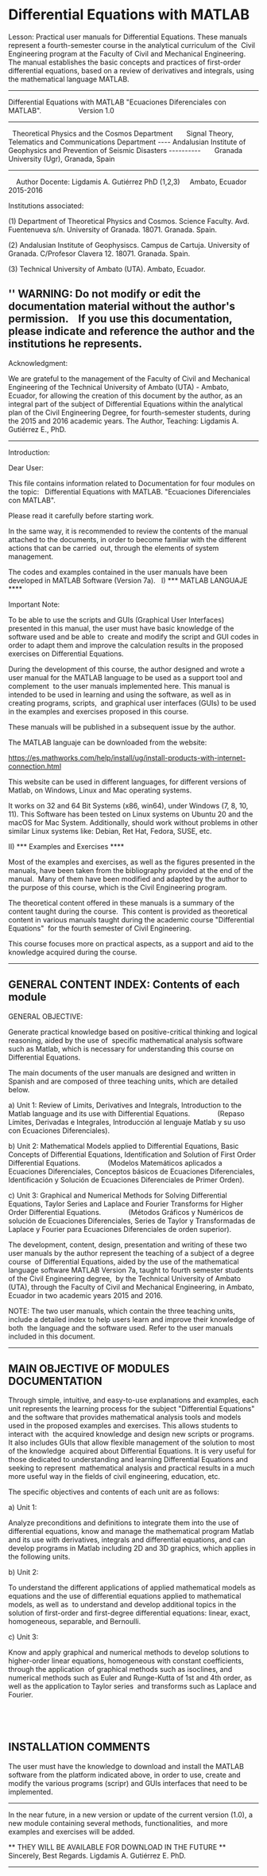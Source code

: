 # Differential Equations with MATLAB

Lesson: Practical user manuals for Differential Equations. These manuals represent a fourth-semester course in the analytical curriculum of the 
Civil Engineering program at the Faculty of Civil and Mechanical Engineering. The manual establishes the basic concepts and practices of first-order 
differential equations, based on a review of derivatives and integrals, using the mathematical language MATLAB.

-------------------------------------------------------------------------------------------------------------------------------------------

Differential Equations with MATLAB
"Ecuaciones Diferenciales con MATLAB".
                  Version 1.0
                  
-------------------------------------------------------------------------------------------------------------------------------------------
 
          Theoretical Physics and the Cosmos Department
      Signal Theory, Telematics and Communications Department
---- Andalusian Institute of Geophysics and Prevention of Seismic Disasters ----------
      Granada University (Ugr), Granada, Spain
      
-------------------------------------------------------------------------------------------------------------------------------------------

    Author Docente: Ligdamis A. Gutiérrez PhD (1,2,3)
    Ambato, Ecuador 2015-2016

Institutions associated:

(1) Department of Theoretical Physics and Cosmos. Science Faculty. Avd. Fuentenueva s/n. University of Granada. 18071. Granada. Spain.

(2) Andalusian Institute of Geophysiscs. Campus de Cartuja. University of Granada. C/Profesor Clavera 12. 18071. Granada. Spain.

(3) Technical University of Ambato (UTA). Ambato, Ecuador.

'' WARNING: Do not modify or edit the documentation material without the author's permission.
   If you use this documentation, please indicate and reference the author and the institutions he represents.
  
-------------------------------------------------------------------------------------------------------------------------------------------

Acknowledgment:

We are grateful to the management of the Faculty of Civil and Mechanical Engineering of the Technical University of Ambato (UTA) - Ambato, Ecuador, 
for allowing the creation of this document by the author, as an integral part of the subject of Differential Equations within the analytical plan 
of the Civil Engineering Degree, for fourth-semester students, during the 2015 and 2016 academic years.
The Author, Teaching: Ligdamis A. Gutiérrez E., PhD.

-------------------------------------------------------------------------------------------------------------------------------------------

Introduction:

Dear User:

This file contains information related to Documentation for four modules on the topic:
 
Differential Equations with MATLAB.
"Ecuaciones Diferenciales con MATLAB".

Please read it carefully before starting work.

In the same way, it is recommended to review the contents of the manual attached to the documents, in order to become familiar with the different actions that can be carried 
out, through the elements of system management.

The codes and examples contained in the user manuals have been developed in MATLAB Software (Version 7a).
 
I) *** MATLAB LANGUAJE ****

Important Note:

To be able to use the scripts and GUIs (Graphical User Interfaces) presented in this manual, the user must have basic knowledge of the software used and be able to 
create and modify the script and GUI codes in order to adapt them and improve the calculation results in the proposed exercises on Differential Equations.

During the development of this course, the author designed and wrote a user manual for the MATLAB language to be used as a support tool and complement 
to the user manuals implemented here. This manual is intended to be used in learning and using the software, as well as in creating programs, scripts, 
and graphical user interfaces (GUIs) to be used in the examples and exercises proposed in this course.

These manuals will be published in a subsequent issue by the author.

The MATLAB languaje can be downloaded from the website:

https://es.mathworks.com/help/install/ug/install-products-with-internet-connection.html

This website can be used in different languages, for different versions of Matlab, on Windows, Linux and Mac operating systems.

It works on 32 and 64 Bit Systems (x86, win64), under Windows (7, 8, 10, 11).
This Software has been tested on Linux systems on Ubuntu 20 and the macOS for Mac System.
Additionally, should work without problems in other similar Linux systems like: Debian, Ret Hat, Fedora, SUSE, etc.


II) *** Examples and Exercises ****

Most of the examples and exercises, as well as the figures presented in the manuals, have been taken from the bibliography provided at the end of the manual. 
Many of them have been modified and adapted by the author to the purpose of this course, which is the Civil Engineering program.

The theoretical content offered in these manuals is a summary of the content taught during the course. 
This content is provided as theoretical content in various manuals taught during the academic course "Differential Equations" 
for the fourth semester of Civil Engineering.

This course focuses more on practical aspects, as a support and aid to the knowledge acquired during the course.

-------------------------------------------------------------------------------------------------------------------------------------------
GENERAL CONTENT INDEX: Contents of each module
-------------------------------------------------------------------------------------------------------------------------------------------

GENERAL OBJECTIVE:

Generate practical knowledge based on positive-critical thinking and logical reasoning, aided by the use of 
specific mathematical analysis software such as Matlab, which is necessary for understanding this course on Differential Equations.


The main documents of the user manuals are designed and written in Spanish and are composed of three teaching units, which are detailed below.

a) Unit 1: Review of Limits, Derivatives and Integrals, Introduction to the Matlab language and its use with Differential Equations.
             (Repaso Límites, Derivadas e Integrales, Introducción al lenguaje Matlab y su uso con Ecuaciones Diferenciales).

b) Unit 2: Mathematical Models applied to Differential Equations, Basic Concepts of Differential Equations, Identification and Solution of First Order Differential Equations.
             (Modelos Matemáticos aplicados a Ecuaciones Diferenciales, Conceptos básicos de Ecuaciones Diferenciales, Identificación y Solución de Ecuaciones Diferenciales de Primer Orden).

c) Unit 3: Graphical and Numerical Methods for Solving Differential Equations, Taylor Series and Laplace and Fourier Transforms for Higher Order Differential Equations.
             (Métodos Gráficos y Numéricos de solución de Ecuaciones Diferenciales, Series de Taylor y Transformadas de Laplace y Fourier para Ecuaciones Diferenciales de orden superior).


The development, content, design, presentation and writing of these two user manuals by the author represent the teaching of a subject of a degree course 
of Differential Equations, aided by the use of the mathematical language software MATLAB Version 7a, taught to fourth semester students of the Civil Engineering degree, 
by the Technical University of Ambato (UTA), through the Faculty of Civil and Mechanical Engineering, in Ambato, Ecuador in two academic years 2015 and 2016.

NOTE: The two user manuals, which contain the three teaching units, include a detailed index to help users learn and improve their knowledge of both 
the language and the software used. Refer to the user manuals included in this document.

-------------------------------------------------------------------------------------------------------------------------------------------
MAIN OBJECTIVE OF MODULES DOCUMENTATION
-------------------------------------------------------------------------------------------------------------------------------------------

Through simple, intuitive, and easy-to-use explanations and examples, each unit represents the learning process for the subject "Differential Equations" 
and the software that provides mathematical analysis tools and models used in the proposed examples and exercises. This allows students to interact with 
the acquired knowledge and design new scripts or programs. It also includes GUIs that allow flexible management of the solution to most of the knowledge 
acquired about Differential Equations. It is very useful for those dedicated to understanding and learning Differential Equations and seeking to represent 
mathematical analysis and practical results in a much more useful way in the fields of civil engineering, education, etc.

The specific objectives and contents of each unit are as follows:

a) Unit 1:

Analyze preconditions and definitions to integrate them into the use of differential equations, know and manage the mathematical program Matlab and its 
use with derivatives, integrals and differential equations, and can develop programs in Matlab including 2D and 3D graphics, which applies in the following units.

b) Unit 2:

To understand the different applications of applied mathematical models as equations and the use of differential equations applied to mathematical models, as well as 
to understand and develop additional topics in the solution of first-order and first-degree differential equations: linear, exact, homogeneous, separable, and Bernoulli.

c) Unit 3:

Know and apply graphical and numerical methods to develop solutions to higher-order linear equations, homogeneous with constant coefficients, through the application 
of graphical methods such as isoclines, and numerical methods such as Euler and Runge-Kutta of 1st and 4th order, as well as the application to Taylor series 
and transforms such as Laplace and Fourier.

   
-------------------------------------------------------------------------------------------------------------------------------------------
INSTALLATION COMMENTS
-------------------------------------------------------------------------------------------------------------------------------------------

The user must have the knowledge to download and install the MATLAB software from the platform indicated above, in order to use, create and 
modify the various programs (scripr) and GUIs interfaces that need to be implemented.

-------------------------------------------------------------------------------------------------------------------------------------------

In the near future, in a new version or update of the current version (1.0), a new module containing several methods, functionalities, 
and more examples and exercises will be added.

** THEY WILL BE AVAILABLE FOR DOWNLOAD IN THE FUTURE **
Sincerely, Best Regards. Ligdamis A. Gutiérrez E. PhD.

-------------------------------------------------------------------------------------------------------------------------------------------
